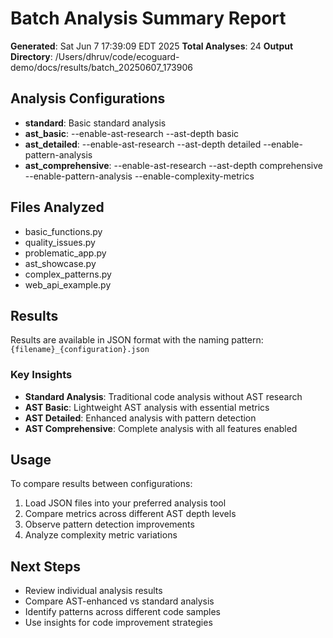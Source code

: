 # Batch Analysis Summary Report

**Generated**: Sat Jun  7 17:39:09 EDT 2025
**Total Analyses**: 24
**Output Directory**: /Users/dhruv/code/ecoguard-demo/docs/results/batch_20250607_173906

## Analysis Configurations

- **standard**: Basic standard analysis
- **ast_basic**: --enable-ast-research --ast-depth basic
- **ast_detailed**: --enable-ast-research --ast-depth detailed --enable-pattern-analysis
- **ast_comprehensive**: --enable-ast-research --ast-depth comprehensive --enable-pattern-analysis --enable-complexity-metrics

## Files Analyzed

- basic_functions.py
- quality_issues.py
- problematic_app.py
- ast_showcase.py
- complex_patterns.py
- web_api_example.py

## Results

Results are available in JSON format with the naming pattern:
`{filename}_{configuration}.json`

### Key Insights

- **Standard Analysis**: Traditional code analysis without AST research
- **AST Basic**: Lightweight AST analysis with essential metrics
- **AST Detailed**: Enhanced analysis with pattern detection
- **AST Comprehensive**: Complete analysis with all features enabled

## Usage

To compare results between configurations:
1. Load JSON files into your preferred analysis tool
2. Compare metrics across different AST depth levels
3. Observe pattern detection improvements
4. Analyze complexity metric variations

## Next Steps

- Review individual analysis results
- Compare AST-enhanced vs standard analysis
- Identify patterns across different code samples
- Use insights for code improvement strategies
